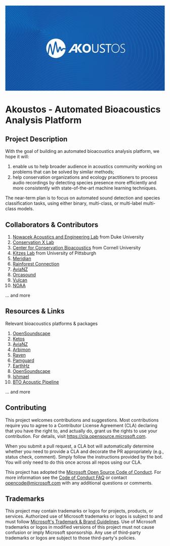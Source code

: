 ![header image](Akoustos.JPG)

# Akoustos - Automated Bioacoustics Analysis Platform


## Project Description

With the goal of building an automated bioacoustics analysis platform, we hope it will:
1. enable us to help broader audience in acoustics community working on problems that can be solved by similar methods;
2. help conservation organizations and ecology practitioners to process audio recordings by detecting species presence more efficiently and more consistently with state-of-the-art machine learning techniques.

The near-term plan is to focus on automated sound detection and species classification tasks, using either binary, multi-class, or multi-label multi-class models. 



## Collaborators & Contributors
1. [Nowacek Acoustics and Engineering Lab](https://sites.nicholas.duke.edu/nowacek/) from Duke University
2. [Conservation X Lab](https://conservationxlabs.com/)
3. [Center for Conservation Bioacoustics](https://www.birds.cornell.edu/ccb/) from Cornell University
4. [Kitzes Lab](https://www.kitzeslab.org/) from University of Pittsburgh
5. [Meridian](https://meridian.cs.dal.ca/)
6. [Rainforest Connection](https://www.rfcx.org/)
7. [AviaNZ](https://www.avianz.net/)
8. [Orcasound](http://www.orcasound.net/portfolio/ai-for-orcas-open-bioacoustic-data-science/)
9. [Vulcan](https://vulcan.com/)
10. [NOAA](https://www.noaa.gov/)

... and more

## Resources & Links
Relevant bioacoustics platforms & packages
1. [OpenSoundscape](http://opensoundscape.org/en/latest/index.html)
2. [Ketos](https://docs.meridian.cs.dal.ca/ketos/)
3. [AviaNZ](https://www.avianz.net/index.php)
4. [Arbimon](https://arbimon.rfcx.org/)
5. [Raven](https://ravensoundsoftware.com/)
6. [Pamguard](https://www.pamguard.org/)
7. [EarthHz](https://data.songsofadaptation.org/)
8. [OpenSoundscape](http://opensoundscape.org/en/latest/)
9. [Ishmael](http://bioacoustics.us/ishmael.html)
10. [BTO Acoustic Pipeline](https://www.ctbto.org/specials/vdec/)

... and more

## Contributing

This project welcomes contributions and suggestions.  Most contributions require you to agree to a
Contributor License Agreement (CLA) declaring that you have the right to, and actually do, grant us
the rights to use your contribution. For details, visit https://cla.opensource.microsoft.com.

When you submit a pull request, a CLA bot will automatically determine whether you need to provide
a CLA and decorate the PR appropriately (e.g., status check, comment). Simply follow the instructions
provided by the bot. You will only need to do this once across all repos using our CLA.

This project has adopted the [Microsoft Open Source Code of Conduct](https://opensource.microsoft.com/codeofconduct/).
For more information see the [Code of Conduct FAQ](https://opensource.microsoft.com/codeofconduct/faq/) or
contact [opencode@microsoft.com](mailto:opencode@microsoft.com) with any additional questions or comments.

## Trademarks

This project may contain trademarks or logos for projects, products, or services. Authorized use of Microsoft 
trademarks or logos is subject to and must follow 
[Microsoft's Trademark & Brand Guidelines](https://www.microsoft.com/en-us/legal/intellectualproperty/trademarks/usage/general).
Use of Microsoft trademarks or logos in modified versions of this project must not cause confusion or imply Microsoft sponsorship.
Any use of third-party trademarks or logos are subject to those third-party's policies.
